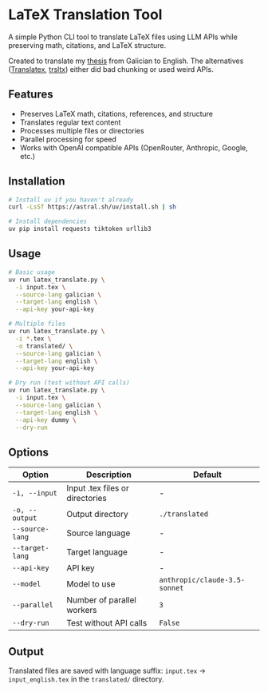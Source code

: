 # LaTeX Translation Tool

A simple Python CLI tool to translate LaTeX files using LLM APIs while preserving math, citations, and LaTeX structure.

Created to translate my [thesis](https://github.com/mateo19182/TFG) from Galician to English.
The alternatives ([Translatex](https://github.com/habaneraa/TransLaTeX), [trsltx](https://github.com/phelluy/trsltx)) either did bad chunking or used weird APIs.

## Features

- Preserves LaTeX math, citations, references, and structure
- Translates regular text content
- Processes multiple files or directories
- Parallel processing for speed
- Works with OpenAI compatible APIs (OpenRouter, Anthropic, Google, etc.)

## Installation

```bash
# Install uv if you haven't already
curl -LsSf https://astral.sh/uv/install.sh | sh

# Install dependencies
uv pip install requests tiktoken urllib3
```

## Usage

```bash
# Basic usage
uv run latex_translate.py \
  -i input.tex \
  --source-lang galician \
  --target-lang english \
  --api-key your-api-key

# Multiple files
uv run latex_translate.py \
  -i *.tex \
  -o translated/ \
  --source-lang galician \
  --target-lang english \
  --api-key your-api-key

# Dry run (test without API calls)
uv run latex_translate.py \
  -i input.tex \
  --source-lang galician \
  --target-lang english \
  --api-key dummy \
  --dry-run
```

## Options

| Option | Description | Default |
|--------|-------------|---------|
| `-i, --input` | Input .tex files or directories | - |
| `-o, --output` | Output directory | `./translated` |
| `--source-lang` | Source language | - |
| `--target-lang` | Target language | - |
| `--api-key` | API key | - |
| `--model` | Model to use | `anthropic/claude-3.5-sonnet` |
| `--parallel` | Number of parallel workers | `3` |
| `--dry-run` | Test without API calls | `False` |


## Output

Translated files are saved with language suffix: `input.tex` → `input_english.tex` in the `translated/` directory.
